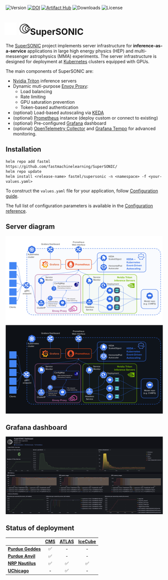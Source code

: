 ![Version](https://img.shields.io/github/v/release/fastmachinelearning/SuperSONIC)
[![DOI](https://zenodo.org/badge/876768230.svg)](https://doi.org/10.5281/zenodo.14815348)
[![Artifact Hub](https://img.shields.io/endpoint?url=https://artifacthub.io/badge/repository/supersonic)](https://artifacthub.io/packages/search?repo=supersonic)
![Downloads](https://img.shields.io/github/downloads/fastmachinelearning/SuperSONIC/total)
![License](https://img.shields.io/github/license/fastmachinelearning/SuperSONIC)

<h1>
<span style="margin: -10px -10px -10px -5px">
  <img src="./docs/img/SuperSONIC_small_light_128.png#gh-dark-mode-only" alt="logo" height="40">
  <img src="./docs/img/SuperSONIC_small_128.png#gh-light-mode-only" alt="logo" height="40">
</span>
   SuperSONIC
</h1>

The [SuperSONIC](http://fastmachinelearning.org/SuperSONIC/ "SuperSONIC") project implements server infrastructure for **inference-as-a-service**
applications in large high energy physics (HEP) and multi-messenger astrophysics
(MMA) experiments. The server infrastructure is designed for deployment at [Kubernetes](https://kubernetes.io) clusters equipped with GPUs.

The main components of SuperSONIC are:
- [Nvidia Triton](https://developer.nvidia.com/triton-inference-server) inference servers
- Dynamic muti-purpose [Envoy Proxy](envoyproxy.io):
  - Load balancing
  - Rate limiting
  - GPU saturation prevention
  - Token-based authentication
- (optional) Load-based autoscaling via [KEDA](keda.sh)
- (optional) [Prometheus](https://prometheus.io) instance (deploy custom or connect to existing)
- (optional) Pre-configured [Grafana](https://grafana.com) dashboard
- (optional) [OpenTelemetry Collector](https://opentelemetry.io/docs/collector/) and [Grafana Tempo](https://grafana.com/docs/tempo/latest/) for advanced monitoring.


## Installation

```
helm repo add fastml https://github.com/fastmachinelearning/SuperSONIC/
helm repo update
helm install <release-name> fastml/supersonic -n <namespace> -f <your-values.yaml>
```

To construct the `values.yaml` file for your application, follow [Configuration guide](http://fastmachinelearning.org/SuperSONIC/configuration-guide.html "Configuration guide").

The full list of configuration parameters is available in the [Configuration reference](http://fastmachinelearning.org/SuperSONIC/configuration-reference.html "Configuration reference").


## Server diagram

<p align="center">
  <img src="https://github.com/fastmachinelearning/SuperSONIC/blob/main/docs/img/diagram.svg#gh-light-mode-only" alt="diagram" width="700"/>
  <img src="https://github.com/fastmachinelearning/SuperSONIC/blob/main/docs/img/diagram-dark.svg#gh-dark-mode-only" alt="diagram-dark" width="700"/>
</p>

## Grafana dashboard

<p align="center">
  <img src="https://github.com/fastmachinelearning/SuperSONIC/blob/main/docs/img/grafana.png" alt="grafana" width="700"/>
</p>

## Status of deployment

|  | **[CMS](https://home.cern/science/experiments/cms)**      | **[ATLAS](https://home.cern/science/experiments/atlas)**    | **[IceCube](https://icecube.wisc.edu)**  |
|:---|:---:|:---:|:---:|
| **[Purdue Geddes](https://www.rcac.purdue.edu/compute/geddes)**   | ✅ | - | - |
| **[Purdue Anvil](https://www.rcac.purdue.edu/compute/anvil)**   | ✅ | - | - |
| **[NRP Nautilus](https://docs.nationalresearchplatform.org)**    | ✅  |  ✅ |   ✅   |
| **[UChicago](https://af.uchicago.edu/)**    |  -  |  ✅ |   -   |
